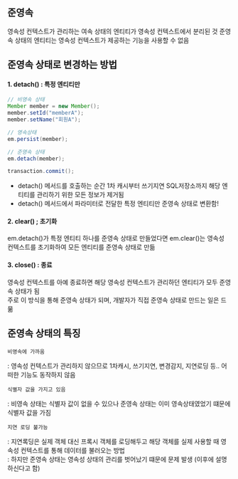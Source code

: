 ## 준영속

영속성 컨텍스트가 관리하는 여속 상태의 엔티티가 영속성 컨텍스트에서 분리된 것 
준영속 상태의 엔티티는 영속성 컨텍스트가 제공하는 기능을 사용할 수 없음

## 준영속 상태로 변경하는 방법 

#### 1. detach() : 특정 엔티티만

```java
// 비영속 상태
Member member = new Member();
member.setId("memberA");
member.setName("회원A");

// 영속상태
em.persist(member);

// 준영속 상태
em.detach(member);

transaction.commit();
```

* detach() 메서드를 호출하는 순간 1차 캐시부터 쓰기지연 SQL저장소까지 해당 엔티티를 관리하기 위한 모든 정보가 제거됨
* detach() 메서드에서 파라미터로 전달한 특정 엔티티만 준영속 상태로 변환함!

#### 2. clear() ; 초기화

em.detach()가 특정 엔티티 하나를 준영속 상태로 만들었다면 em.clear()는 영속성 컨텍스트를 초기화하여 모든 엔티티를 준영속 상태로 만듦

#### 3. close() : 종료

영속성 컨텍스트를 아예 종료하면 해당 영속성 컨텍스트가 관리하던 엔티티가 모두 준영속 상태가 됨  
주로 이 방식을 통해 준영속 상태가 되며, 개발자가 직접 준영속 상태로 만드는 일은 드묾

## 준영속 상태의 특징

```비영속에 가까움```  

: 영속성 컨텍스트가 관리하지 않으므로 1차캐시, 쓰기지연, 변경감지, 지연로딩 등.. 어떠한 기능도 동작하지 않음

```식별자 값을 가지고 있음```  

: 비영속 상태는 식별자 값이 없을 수 있으나 준영속 상태는 이미 영속상태였었기 떄문에 식별자 값을 가짐

```지연 로딩 불가능```  

: 지연록딩은 실제 객체 대신 프록시 객체를 로딩해두고 해당 객체를 실제 사용할 때 영속성 컨텍스트를 통해 데이터를 불러오는 방법  
: 하지만 준영속 상태는 영속성 상태의 관리를 벗어났기 떄문에 문제 발생 (이후에 설명하신다고 함)
